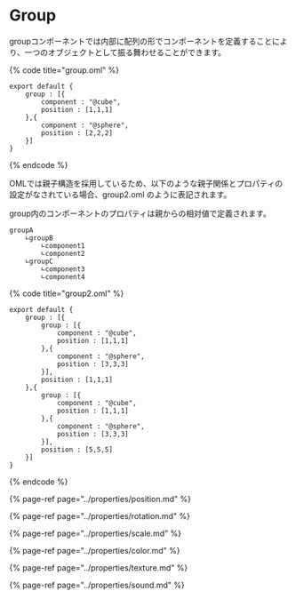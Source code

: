 # Group

groupコンポーネントでは内部に配列の形でコンポーネントを定義することにより、一つのオブジェクトとして振る舞わせることができます。

{% code title="group.oml" %}
```text
export default {
    group : [{
        component : "@cube",
        position : [1,1,1] 
    },{
        component : "@sphere",
        position : [2,2,2]
    }]
}
```
{% endcode %}

OMLでは親子構造を採用しているため、以下のような親子関係とプロパティの設定がなされている場合、group2.oml のように表記されます。

group内のコンポーネントのプロパティは親からの相対値で定義されます。

```text
groupA
    ∟groupB
        ∟component1
        ∟component2
    ∟groupC
        ∟component3
        ∟component4
```

{% code title="group2.oml" %}
```text
export default {
    group : [{
        group : [{
            component : "@cube",
            position : [1,1,1] 
        },{
            component : "@sphere",
            position : [3,3,3]
        }],
        position : [1,1,1]
    },{
        group : [{
            component : "@cube",
            position : [1,1,1] 
        },{
            component : "@sphere",
            position : [3,3,3]
        }],
        position : [5,5,5]
    }]
}
```
{% endcode %}

{% page-ref page="../properties/position.md" %}

{% page-ref page="../properties/rotation.md" %}

{% page-ref page="../properties/scale.md" %}

{% page-ref page="../properties/color.md" %}

{% page-ref page="../properties/texture.md" %}

{% page-ref page="../properties/sound.md" %}

